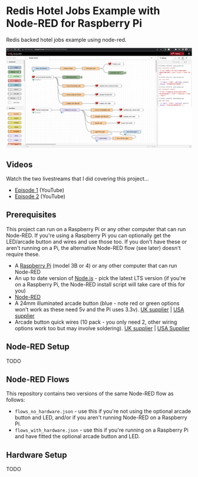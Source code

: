 # Redis Hotel Jobs Example with Node-RED for Raspberry Pi

Redis backed hotel jobs example using node-red.

![The Node-RED Flow running on a Raspberry Pi](redis_node_red_flow_pi.png)

## Videos

Watch the two livestreams that I did covering this project...

* [Episode 1](https://www.youtube.com/watch?v=byt8jWg6M98) (YouTube)
* [Episode 2](https://www.youtube.com/watch?v=r3yaVFN7Mzg) (YouTube)

## Prerequisites

This project can run on a Raspberry Pi or any other computer that can run Node-RED.  If you're using a Raspberry Pi you can optionally get the LED/arcade button and wires and use those too.  If you don't have these or aren't running on a Pi, the alternative Node-RED flow (see later) doesn't require these.

* A [Raspberry Pi](https://www.raspberrypi.com/products/raspberry-pi-3-model-b-plus/) (model 3B or 4) or any other computer that can run Node-RED
* An up to date version of [Node.js](https://nodejs.org/) - pick the latest LTS version (if you're on a Raspberry Pi, the Node-RED install script will take care of this for you)
* [Node-RED](https://nodered.org/)
* A 24mm illuminated arcade button (blue - note red or green options won't work as these need 5v and the Pi uses 3.3v).  [UK supplier](https://thepihut.com/products/mini-led-arcade-button-24mm-translucent-blue) | [USA supplier](https://www.adafruit.com/product/3432)
* Arcade button quick wires (10 pack - you only need 2, other wiring options work too but may involve soldering). [UK supplier](https://thepihut.com/products/arcade-button-quick-connect-wire-pairs-0-11-10-pack) | [USA Supplier](https://www.adafruit.com/product/1152)

## Node-RED Setup

TODO

## Node-RED Flows

This repository contains two versions of the same Node-RED flow as follows:

* `flows_no_hardware.json` - use this if you're not using the optional arcade button and LED, and/or if you aren't running Node-RED on a Raspberry Pi.
* `flows_with_hardware.json` - use this if you're running on a Raspberry Pi and have fitted the optional arcade button and LED.

## Hardware Setup

TODO
